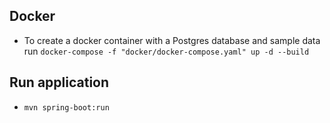 ## Docker
- To create a docker container with a Postgres database and sample data run `docker-compose -f "docker/docker-compose.yaml" up -d --build`

## Run application
- `mvn spring-boot:run`